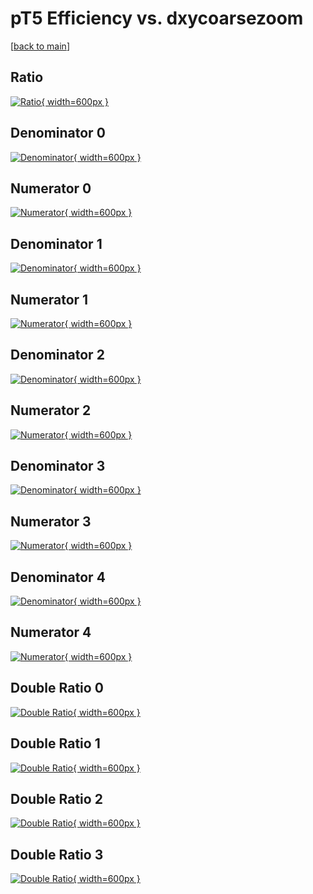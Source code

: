 # pT5 Efficiency vs. dxycoarsezoom

[[back to main](./)]



## Ratio

[![Ratio](../mtv/var/pT5_base_0_1_eff_dxycoarsezoom.png){ width=600px }](../mtv/var/pT5_base_0_1_eff_dxycoarsezoom.pdf)

## Denominator 0

[![Denominator](../mtv/den/pT5_base_0_1_eff_dxycoarsezoom_den0.png){ width=600px }](../mtv/den/pT5_base_0_1_eff_dxycoarsezoom_den0.pdf)

## Numerator 0

[![Numerator](../mtv/num/pT5_base_0_1_eff_dxycoarsezoom_num0.png){ width=600px }](../mtv/num/pT5_base_0_1_eff_dxycoarsezoom_num0.pdf)

## Denominator 1

[![Denominator](../mtv/den/pT5_base_0_1_eff_dxycoarsezoom_den1.png){ width=600px }](../mtv/den/pT5_base_0_1_eff_dxycoarsezoom_den1.pdf)

## Numerator 1

[![Numerator](../mtv/num/pT5_base_0_1_eff_dxycoarsezoom_num1.png){ width=600px }](../mtv/num/pT5_base_0_1_eff_dxycoarsezoom_num1.pdf)

## Denominator 2

[![Denominator](../mtv/den/pT5_base_0_1_eff_dxycoarsezoom_den2.png){ width=600px }](../mtv/den/pT5_base_0_1_eff_dxycoarsezoom_den2.pdf)

## Numerator 2

[![Numerator](../mtv/num/pT5_base_0_1_eff_dxycoarsezoom_num2.png){ width=600px }](../mtv/num/pT5_base_0_1_eff_dxycoarsezoom_num2.pdf)

## Denominator 3

[![Denominator](../mtv/den/pT5_base_0_1_eff_dxycoarsezoom_den3.png){ width=600px }](../mtv/den/pT5_base_0_1_eff_dxycoarsezoom_den3.pdf)

## Numerator 3

[![Numerator](../mtv/num/pT5_base_0_1_eff_dxycoarsezoom_num3.png){ width=600px }](../mtv/num/pT5_base_0_1_eff_dxycoarsezoom_num3.pdf)

## Denominator 4

[![Denominator](../mtv/den/pT5_base_0_1_eff_dxycoarsezoom_den4.png){ width=600px }](../mtv/den/pT5_base_0_1_eff_dxycoarsezoom_den4.pdf)

## Numerator 4

[![Numerator](../mtv/num/pT5_base_0_1_eff_dxycoarsezoom_num4.png){ width=600px }](../mtv/num/pT5_base_0_1_eff_dxycoarsezoom_num4.pdf)

## Double Ratio 0

[![Double Ratio](../mtv/ratio/pT5_base_0_1_eff_dxycoarsezoom_ratio0.png){ width=600px }](../mtv/ratio/pT5_base_0_1_eff_dxycoarsezoom_ratio0.pdf)

## Double Ratio 1

[![Double Ratio](../mtv/ratio/pT5_base_0_1_eff_dxycoarsezoom_ratio1.png){ width=600px }](../mtv/ratio/pT5_base_0_1_eff_dxycoarsezoom_ratio1.pdf)

## Double Ratio 2

[![Double Ratio](../mtv/ratio/pT5_base_0_1_eff_dxycoarsezoom_ratio2.png){ width=600px }](../mtv/ratio/pT5_base_0_1_eff_dxycoarsezoom_ratio2.pdf)

## Double Ratio 3

[![Double Ratio](../mtv/ratio/pT5_base_0_1_eff_dxycoarsezoom_ratio3.png){ width=600px }](../mtv/ratio/pT5_base_0_1_eff_dxycoarsezoom_ratio3.pdf)

